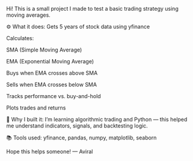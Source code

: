 Hi!
This is a small project I made to test a basic trading strategy using moving averages.

⚙️ What it does:
Gets 5 years of stock data using yfinance

Calculates:

SMA (Simple Moving Average)

EMA (Exponential Moving Average)

Buys when EMA crosses above SMA

Sells when EMA crosses below SMA

Tracks performance vs. buy-and-hold

Plots trades and returns

🧪 Why I built it:
I’m learning algorithmic trading and Python — this helped me understand indicators, signals, and backtesting logic.

📚 Tools used:
yfinance, pandas, numpy, matplotlib, seaborn

Hope this helps someone!
— Aviral
